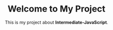 <div align="center">

# Welcome to My Project

This is my project about **Intermediate-JavaScript**.

</div>
